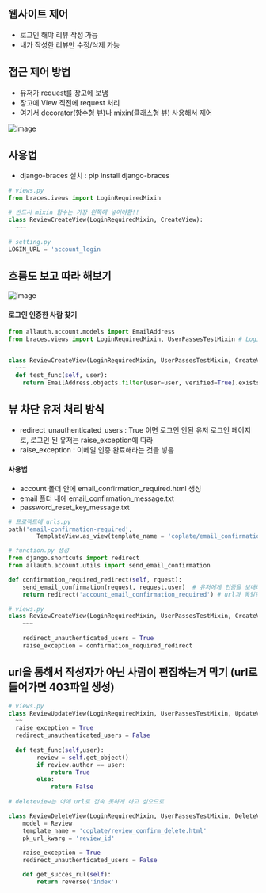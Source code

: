 ## 웹사이트 제어
* 로그인 해야 리뷰 작성 가능
* 내가 작성한 리뷰만 수정/삭제 가능

## 접근 제어 방법
* 유저가 request를 장고에 보냄
* 장고에 View 직전에 request 처리
* 여기서 decorator(함수형 뷰)나 mixin(클래스형 뷰) 사용해서 제어

![image](https://user-images.githubusercontent.com/63588046/182278767-2bd2a516-56f3-425f-88be-f1b76ffab17f.png)


## 사용법
* django-braces 설치 : pip install django-braces
```python
# views.py
from braces.ivews import LoginRequiredMixin

# 반드시 mixin 함수는 가장 왼쪽에 넣어야함!!
class ReviewCreateView(LoginRequiredMixin, CreateView):
  ~~~
  
# setting.py
LOGIN_URL = 'account_login
```

## 흐름도 보고 따라 해보기
![image](https://user-images.githubusercontent.com/63588046/182280529-8a584702-b084-4be0-ae09-465419d79199.png)

#### 로그인 인증한 사람 찾기
```python
from allauth.account.models import EmailAddress
from braces.views import LoginRequiredMixin, UserPassesTestMixin # LoginRequredMixin은 로그인 유무 확인, UserPassesTestMixin은 유저가 이메일 인증 했는지 확인 (test func로 전달해서 확인)


class ReviewCreateView(LoginRequiredMixin, UserPassesTestMixin, CreateView):
  ~~~
  def test_func(self, user):
    return EmailAddress.objects.filter(user=user, verified=True).exists() # boolen 값으로 나옴
```

## 뷰 차단 유저 처리 방식
* redirect_unauthenticated_users : True 이면 로그인 안된 유저 로그인 페이지로, 로그인 된 유저는 raise_exception에 따라
* raise_exception : 이메일 인증 완료해라는 것을 넣음

#### 사용법
* account 폴더 안에 email_confirmation_required.html 생성
* email 폴더 내에 email_confirmation_message.txt
* password_reset_key_message.txt 
```python
# 프로젝트에 urls.py
path('email-confirmation-required', 
        TemplateView.as_view(template_name = 'coplate/email_confirmation_required.html'), name='account_email_confirmation_required'),

# function.py 생성
from django.shortcuts import redirect
from allauth.account.utils import send_email_confirmation

def confirmation_required_redirect(self, rquest):
    send_email_confirmation(request, request.user)  # 유저에게 인증을 보내라
    return redirect('account_email_confirmation_required') # url과 동일한 이름, 인증이 필요한 페이지로 이동시켜줌

# views.py
class ReviewCreateView(LoginRequiredMixin, UserPassesTestMixin, CreateView):
    ~~~
    
    redirect_unauthenticated_users = True
    raise_exception = confirmation_required_redirect

```

## url을 통해서 작성자가 아닌 사람이 편집하는거 막기 (url로 들어가면 403파일 생성)
```python
# views.py
class ReviewUpdateView(LoginRequiredMixin, UserPassesTestMixin, UpdateView):
  ~~
  raise_exception = True
  redirect_unauthenticated_users = False 
 
  def test_func(self,user):
        review = self.get_object()
        if review.author == user:
            return True
        else:
            return False
            
# deleteview는 아애 url로 접속 못하게 하고 싶으므로

class ReviewDeleteView(LoginRequiredMixin, UserPassesTestMixin, DeleteView):
    model = Review
    template_name = 'coplate/review_confirm_delete.html'
    pk_url_kwarg = 'review_id'
    
    raise_exception = True
    redirect_unauthenticated_users = False 

    def get_succes_rul(self):
        return reverse('index')
```

